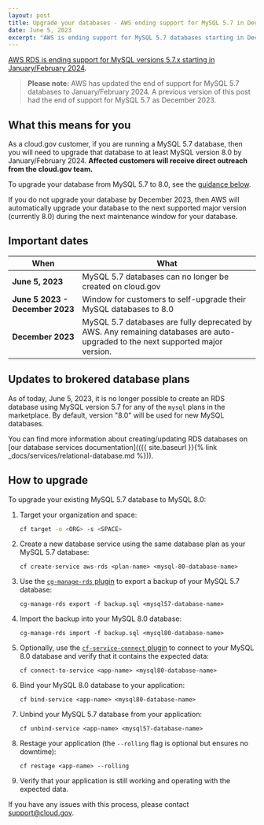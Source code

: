 ```yaml
---
layout: post
title: Upgrade your databases - AWS ending support for MySQL 5.7 in December 2023
date: June 5, 2023
excerpt: "AWS is ending support for MySQL 5.7 databases starting in December 2023. Read on for instructions for how to upgrade your brokered databases."
---
```


[AWS RDS is ending support for MySQL versions 5.7.x starting in January/February 2024](https://docs.aws.amazon.com/AmazonRDS/latest/UserGuide/MySQL.Concepts.VersionMgmt.html).

> **Please note:** AWS has updated the end of support for MySQL 5.7 databases to January/February 2024. A previous version of this post had the end of support for MySQL 5.7 as December 2023.
## What this means for you

As a cloud.gov customer, if you are running a MySQL 5.7 database, then you will need to upgrade that database to at least MySQL version 8.0 by January/February 2024. **Affected customers will receive direct outreach from the cloud.gov team.**

To upgrade your database from MySQL 5.7 to 8.0, see the [guidance below](#how-to-upgrade).

If you do not upgrade your database by December 2023, then AWS will automatically upgrade your database to the next supported major version (currently 8.0) during the next maintenance window for your database.

## Important dates

|When|What|
|-|-|
| **June 5, 2023** | MySQL 5.7 databases can no longer be created on cloud.gov |
| **June 5 2023 - December 2023** | Window for customers to self-upgrade their MySQL databases to 8.0 |
| **December 2023** | MySQL 5.7 databases are fully deprecated by AWS. Any remaining databases are auto-upgraded to the next supported major version. |

## Updates to brokered database plans

As of today, June 5, 2023, it is no longer possible to create an RDS database using MySQL version 5.7 for any of the `mysql` plans in the marketplace. By default, version "8.0" will be used for new MySQL databases.

You can find more information about creating/updating RDS databases on [our database services documentation](({{ site.baseurl }}{% link _docs/services/relational-database.md %})).

## How to upgrade

To upgrade your existing MySQL 5.7 database to MySQL 8.0:

1. Target your organization and space:

    ```sh
    cf target -o <ORG> -s <SPACE>
    ```

1. Create a new database service using the same database plan as your MySQL 5.7 database:

    ```shell
    cf create-service aws-rds <plan-name> <mysql-80-database-name>
    ```

1. Use the [`cg-manage-rds` plugin](https://github.com/cloud-gov/cg-manage-rds#usage) to export a backup of your MySQL 5.7 database:

    ```shell
    cg-manage-rds export -f backup.sql <mysql57-database-name>
    ```

1. Import the backup into your MySQL 8.0 database:

    ```shell
    cg-manage-rds import -f backup.sql <mysql80-database-name>
    ```

1. Optionally, use the [`cf-service-connect` plugin](https://github.com/cloud-gov/cf-service-connect) to connect to your MySQL 8.0 database and verify that it contains the expected data:

    ```shell
    cf connect-to-service <app-name> <mysql80-database-name>
    ```

1. Bind your MySQL 8.0 database to your application:

    ```shell
    cf bind-service <app-name> <mysql80-database-name>
    ```

1. Unbind your MySQL 5.7 database from your application:

    ```shell
    cf unbind-service <app-name> <mysql57-database-name>
    ```

1. Restage your application (the `--rolling` flag is optional but ensures no downtime):

    ```shell
    cf restage <app-name> --rolling
    ```

1. Verify that your application is still working and operating with the expected data.

If you have any issues with this process, please contact [support@cloud.gov](mailto:support@cloud.gov).
